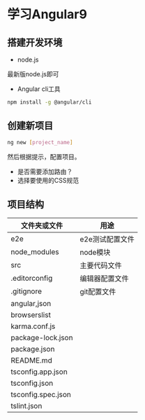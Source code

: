 # 学习Angular9

## 搭建开发环境

- node.js

最新版node.js即可

- Angular cli工具

```sh
npm install -g @angular/cli
```

## 创建新项目

```sh
ng new [project_name]
```

然后根据提示，配置项目。

- 是否需要添加路由？
- 选择要使用的CSS规范

## 项目结构

|文件夹或文件|用途|
|---|---|
|e2e|e2e测试配置文件|
|node_modules|node模块|
|src|主要代码文件|
|.editorconfig|编辑器配置文件|
|.gitignore|git配置文件|
|angular,json||
|browserslist||
|karma.conf.js||
|package-lock.json||
|package.json||
|README.md||
|tsconfig.app.json||
|tsconfig.json||
|tsconfig.spec.json||
|tslint.json||